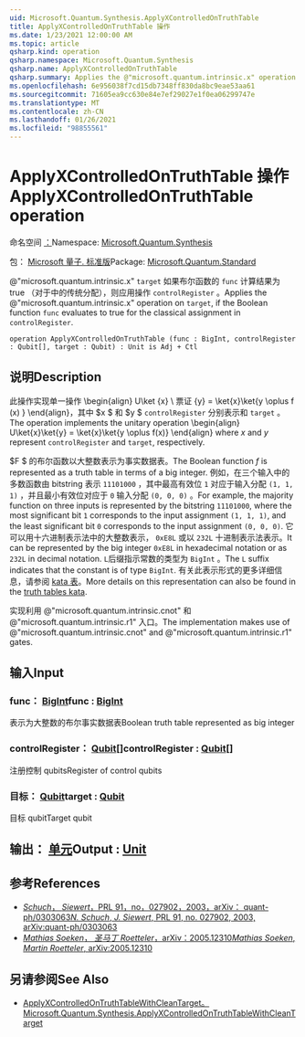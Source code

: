```yaml
---
uid: Microsoft.Quantum.Synthesis.ApplyXControlledOnTruthTable
title: ApplyXControlledOnTruthTable 操作
ms.date: 1/23/2021 12:00:00 AM
ms.topic: article
qsharp.kind: operation
qsharp.namespace: Microsoft.Quantum.Synthesis
qsharp.name: ApplyXControlledOnTruthTable
qsharp.summary: Applies the @"microsoft.quantum.intrinsic.x" operation on `target`, if the Boolean function `func` evaluates to true for the classical assignment in `controlRegister`.
ms.openlocfilehash: 6e956038f7cd15db7348ff830da8bc9eae53aa61
ms.sourcegitcommit: 71605ea9cc630e84e7ef29027e1f0ea06299747e
ms.translationtype: MT
ms.contentlocale: zh-CN
ms.lasthandoff: 01/26/2021
ms.locfileid: "98855561"
---
```

# <a name="applyxcontrolledontruthtable-operation"></a><span data-ttu-id="48e2d-102">ApplyXControlledOnTruthTable 操作</span><span class="sxs-lookup"><span data-stu-id="48e2d-102">ApplyXControlledOnTruthTable operation</span></span>

<span data-ttu-id="48e2d-103">命名空间 [：](xref:Microsoft.Quantum.Synthesis)</span><span class="sxs-lookup"><span data-stu-id="48e2d-103">Namespace: [Microsoft.Quantum.Synthesis](xref:Microsoft.Quantum.Synthesis)</span></span>

<span data-ttu-id="48e2d-104">包： [Microsoft 量子. 标准版](https://nuget.org/packages/Microsoft.Quantum.Standard)</span><span class="sxs-lookup"><span data-stu-id="48e2d-104">Package: [Microsoft.Quantum.Standard](https://nuget.org/packages/Microsoft.Quantum.Standard)</span></span>


<span data-ttu-id="48e2d-105">@"microsoft.quantum.intrinsic.x" `target` 如果布尔函数的 `func` 计算结果为 true （对于中的传统分配），则应用操作 `controlRegister` 。</span><span class="sxs-lookup"><span data-stu-id="48e2d-105">Applies the @"microsoft.quantum.intrinsic.x" operation on `target`, if the Boolean function `func` evaluates to true for the classical assignment in `controlRegister`.</span></span>

```qsharp
operation ApplyXControlledOnTruthTable (func : BigInt, controlRegister : Qubit[], target : Qubit) : Unit is Adj + Ctl
```


## <a name="description"></a><span data-ttu-id="48e2d-106">说明</span><span class="sxs-lookup"><span data-stu-id="48e2d-106">Description</span></span>

<span data-ttu-id="48e2d-107">此操作实现单一操作 \begin{align} U\ket {x} \ 票证 {y} = \ket{x}\ket{y \oplus f (x) } \end{align}，其中 $x $ 和 $y $ `controlRegister` 分别表示和 `target` 。</span><span class="sxs-lookup"><span data-stu-id="48e2d-107">The operation implements the unitary operation \begin{align} U\ket{x}\ket{y} = \ket{x}\ket{y \oplus f(x)} \end{align} where $x$ and $y$ represent `controlRegister` and `target`, respectively.</span></span>

<span data-ttu-id="48e2d-108">$F $ 的布尔函数以大整数表示为事实数据表。</span><span class="sxs-lookup"><span data-stu-id="48e2d-108">The Boolean function $f$ is represented as a truth table in terms of a big integer.</span></span>
<span data-ttu-id="48e2d-109">例如，在三个输入中的多数函数由 bitstring 表示 `11101000` ，其中最高有效位 `1` 对应于输入分配 `(1, 1, 1)` ，并且最小有效位对应于 `0` 输入分配 `(0, 0, 0)` 。</span><span class="sxs-lookup"><span data-stu-id="48e2d-109">For example, the majority function on three inputs is represented by the bitstring `11101000`, where the most significant bit `1` corresponds to the input assignment `(1, 1, 1)`, and the least significant bit `0` corresponds to the input assignment `(0, 0, 0)`.</span></span>
<span data-ttu-id="48e2d-110">它可以用十六进制表示法中的大整数表示， `0xE8L` 或以 `232L` 十进制表示法表示。</span><span class="sxs-lookup"><span data-stu-id="48e2d-110">It can be represented by the big integer `0xE8L` in hexadecimal notation or as `232L` in decimal notation.</span></span>  <span data-ttu-id="48e2d-111">`L`后缀指示常数的类型为 `BigInt` 。</span><span class="sxs-lookup"><span data-stu-id="48e2d-111">The `L` suffix indicates that the constant is of type `BigInt`.</span></span>
<span data-ttu-id="48e2d-112">有关此表示形式的更多详细信息，请参阅 [kata 表](https://github.com/microsoft/QuantumKatas/tree/main/TruthTables)。</span><span class="sxs-lookup"><span data-stu-id="48e2d-112">More details on this representation can also be found in the [truth tables kata](https://github.com/microsoft/QuantumKatas/tree/main/TruthTables).</span></span>

<span data-ttu-id="48e2d-113">实现利用 @"microsoft.quantum.intrinsic.cnot" 和 @"microsoft.quantum.intrinsic.r1" 入口。</span><span class="sxs-lookup"><span data-stu-id="48e2d-113">The implementation makes use of @"microsoft.quantum.intrinsic.cnot" and @"microsoft.quantum.intrinsic.r1" gates.</span></span>

## <a name="input"></a><span data-ttu-id="48e2d-114">输入</span><span class="sxs-lookup"><span data-stu-id="48e2d-114">Input</span></span>

### <a name="func--bigint"></a><span data-ttu-id="48e2d-115">func： [BigInt](xref:microsoft.quantum.lang-ref.bigint)</span><span class="sxs-lookup"><span data-stu-id="48e2d-115">func : [BigInt](xref:microsoft.quantum.lang-ref.bigint)</span></span>

<span data-ttu-id="48e2d-116">表示为大整数的布尔事实数据表</span><span class="sxs-lookup"><span data-stu-id="48e2d-116">Boolean truth table represented as big integer</span></span>


### <a name="controlregister--qubit"></a><span data-ttu-id="48e2d-117">controlRegister： [Qubit](xref:microsoft.quantum.lang-ref.qubit)[]</span><span class="sxs-lookup"><span data-stu-id="48e2d-117">controlRegister : [Qubit](xref:microsoft.quantum.lang-ref.qubit)[]</span></span>

<span data-ttu-id="48e2d-118">注册控制 qubits</span><span class="sxs-lookup"><span data-stu-id="48e2d-118">Register of control qubits</span></span>


### <a name="target--qubit"></a><span data-ttu-id="48e2d-119">目标： [Qubit](xref:microsoft.quantum.lang-ref.qubit)</span><span class="sxs-lookup"><span data-stu-id="48e2d-119">target : [Qubit](xref:microsoft.quantum.lang-ref.qubit)</span></span>

<span data-ttu-id="48e2d-120">目标 qubit</span><span class="sxs-lookup"><span data-stu-id="48e2d-120">Target qubit</span></span>



## <a name="output--unit"></a><span data-ttu-id="48e2d-121">输出： [单元](xref:microsoft.quantum.lang-ref.unit)</span><span class="sxs-lookup"><span data-stu-id="48e2d-121">Output : [Unit](xref:microsoft.quantum.lang-ref.unit)</span></span>



## <a name="references"></a><span data-ttu-id="48e2d-122">参考</span><span class="sxs-lookup"><span data-stu-id="48e2d-122">References</span></span>

- [<span data-ttu-id="48e2d-123">*Schuch*， *Siewert*，PRL 91，no，027902，2003，arXiv： quant-ph/0303063</span><span class="sxs-lookup"><span data-stu-id="48e2d-123">*N. Schuch*, *J. Siewert*, PRL 91, no. 027902, 2003, arXiv:quant-ph/0303063</span></span>](https://arxiv.org/abs/quant-ph/0303063)
- [<span data-ttu-id="48e2d-124">*Mathias Soeken*， *圣马丁 Roetteler*，arXiv：2005.12310</span><span class="sxs-lookup"><span data-stu-id="48e2d-124">*Mathias Soeken*, *Martin Roetteler*, arXiv:2005.12310</span></span>](https://arxiv.org/abs/2005.12310)

## <a name="see-also"></a><span data-ttu-id="48e2d-125">另请参阅</span><span class="sxs-lookup"><span data-stu-id="48e2d-125">See Also</span></span>

- [<span data-ttu-id="48e2d-126">ApplyXControlledOnTruthTableWithCleanTarget。</span><span class="sxs-lookup"><span data-stu-id="48e2d-126">Microsoft.Quantum.Synthesis.ApplyXControlledOnTruthTableWithCleanTarget</span></span>](xref:Microsoft.Quantum.Synthesis.ApplyXControlledOnTruthTableWithCleanTarget)